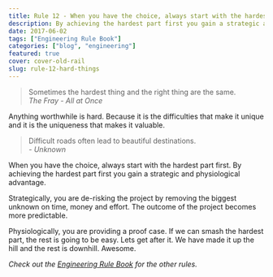 ```yaml
---
title: Rule 12 - When you have the choice, always start with the hardest part.
description: By achieving the hardest part first you gain a strategic and phycological advantage.
date: 2017-06-02
tags: ["Engineering Rule Book"]
categories: ["blog", "engineering"]
featured: true
cover: cover-old-rail
slug: rule-12-hard-things
---
```


> Sometimes the hardest thing and the right thing are the same.<br/><cite>The Fray - All at Once</cite>

Anything worthwhile is hard. Because it is the difficulties that make it unique and it is the uniqueness that makes it valuable.

> Difficult roads often lead to beautiful destinations. <br/><cite>- Unknown</cite>

When you have the choice, always start with the hardest part first. By achieving the hardest part first you gain a strategic and physiological advantage.

Strategically, you are de-risking the project by removing the biggest unknown on time, money and effort. The outcome of the project becomes more predictable.

Physiologically, you are providing a proof case. If we can smash the hardest part, the rest is going to be easy. Lets get after it. We have made it up the hill and the rest is downhill. Awesome.

_Check out the [Engineering Rule Book](https://ianteda.com/engineering/rule-book.html) for the other rules._